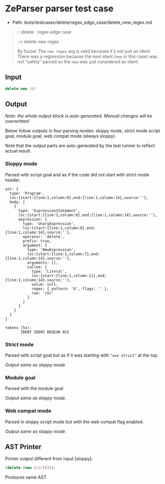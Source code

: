 # ZeParser parser test case

- Path: tests/testcases/delete/regex_edge_case/delete_new_regex.md

> :: delete : regex edge case
>
> ::> delete new regex
>
> By fuzzer
The `new regex` arg is valid because it's not just an ident. 
There was a regression because the next ident (`new` in this case) was not "safely" parsed so the `new` was just considered an ident.


## Input

`````js
delete new /U/
`````

## Output

_Note: the whole output block is auto-generated. Manual changes will be overwritten!_

Below follow outputs in four parsing modes: sloppy mode, strict mode script goal, module goal, web compat mode (always sloppy).

Note that the output parts are auto-generated by the test runner to reflect actual result.

### Sloppy mode

Parsed with script goal and as if the code did not start with strict mode header.

`````
ast: {
  type: 'Program',
  loc:{start:{line:1,column:0},end:{line:1,column:14},source:''},
  body: [
    {
      type: 'ExpressionStatement',
      loc:{start:{line:1,column:0},end:{line:1,column:14},source:''},
      expression: {
        type: 'UnaryExpression',
        loc:{start:{line:1,column:0},end:{line:1,column:14},source:''},
        operator: 'delete',
        prefix: true,
        argument: {
          type: 'NewExpression',
          loc:{start:{line:1,column:7},end:{line:1,column:14},source:''},
          arguments: [],
          callee: {
            type: 'Literal',
            loc:{start:{line:1,column:11},end:{line:1,column:14},source:''},
            value: null,
            regex: { pattern: 'U', flags: '' },
            raw: '/U/'
          }
        }
      }
    }
  ]
}

tokens (5x):
       IDENT IDENT REGEXN ASI
`````

### Strict mode

Parsed with script goal but as if it was starting with `"use strict"` at the top.

_Output same as sloppy mode._

### Module goal

Parsed with the module goal.

_Output same as sloppy mode._

### Web compat mode

Parsed in sloppy script mode but with the web compat flag enabled.

_Output same as sloppy mode._

## AST Printer

Printer output different from input [sloppy]:

````js
(delete (new (/U/)()));
````

Produces same AST
